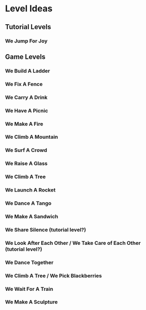 # Level Ideas

## Tutorial Levels

### We Jump For Joy

## Game Levels

### We Build A Ladder
### We Fix A Fence
### We Carry A Drink
### We Have A Picnic
### We Make A Fire
### We Climb A Mountain
### We Surf A Crowd
### We Raise A Glass
### We Climb A Tree
### We Launch A Rocket
### We Dance A Tango
### We Make A Sandwich
### We Share Silence (tutorial level?)
### We Look After Each Other / We Take Care of Each Other (tutorial level?)
### We Dance Together
### We Climb A Tree / We Pick Blackberries
### We Wait For A Train
### We Make A Sculpture
